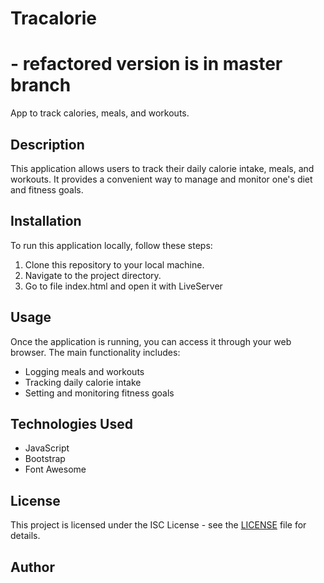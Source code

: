 
# Tracalorie
# - refactored version is in master branch

App to track calories, meals, and workouts.

## Description

This application allows users to track their daily calorie intake, meals, and workouts. It provides a convenient way to manage and monitor one's diet and fitness goals.

## Installation

To run this application locally, follow these steps:

1. Clone this repository to your local machine.
2. Navigate to the project directory.
3. Go to file index.html and open it with LiveServer

## Usage

Once the application is running, you can access it through your web browser. The main functionality includes:

- Logging meals and workouts
- Tracking daily calorie intake
- Setting and monitoring fitness goals

## Technologies Used

- JavaScript
- Bootstrap
- Font Awesome

## License

This project is licensed under the ISC License - see the [LICENSE](LICENSE) file for details.

## Author
